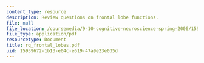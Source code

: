 ```yaml
---
content_type: resource
description: Review questions on frontal lobe functions.
file: null
file_location: /coursemedia/9-10-cognitive-neuroscience-spring-2006/159396721b13e04ce61947a9e23e035d_rq_frontal_lobes.pdf
file_type: application/pdf
resourcetype: Document
title: rq_frontal_lobes.pdf
uid: 15939672-1b13-e04c-e619-47a9e23e035d
---
```

